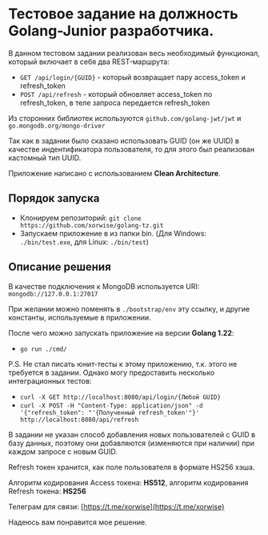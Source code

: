 # Тестовое задание на должность Golang-Junior разработчика.

В данном тестовом задании реализован весь необходимый функционал, который включает в себя два REST-маршрута:
- `GET /api/login/{GUID}` - который возвращает пару access_token и refresh_token
- `POST /api/refresh` - который обновляет access_token по refresh_token, в теле запроса передается refresh_token

Из сторонних библиотек используются `github.com/golang-jwt/jwt` и `go.mongodb.org/mongo-driver`

Так как в задании было сказано использовать GUID (он же UUID) в качестве индентификатора пользователя, то для этого был реализован кастомный тип UUID.

Приложение написано с использованием **Clean Architecture**.

## Порядок запуска
- Клонируем репозиторий: `git clone https://github.com/xorwise/golang-tz.git`
- Запускаем приложение в из папки bin. (Для Windows: `./bin/test.exe`, для Linux: `./bin/test`)

## Описание решения
В качестве подключения к MongoDB используется URI: `mongodb://127.0.0.1:27017`

При желании можно поменять в `./bootstrap/env` эту ссылку, и другие константы, используемые в приложении.

После чего можно запускать приложение на версии **Golang 1.22**:
- `go run ./cmd/`

P.S. Не стал писать юнит-тесты к этому приложению, т.к. этого не требуется в задании. Однако могу предоставить несколько интеграционных тестов:
- `curl -X GET http://localhost:8080/api/login/{Любой GUID}`
- `curl -X POST -H "Content-Type: application/json" -d '{"refresh_token": "'{Полученный refresh_token'"}' http://localhost:8080/api/refresh`

В задании не указан способ добавления новых пользователей с GUID в базу данных, поэтому они добавляются (изменяются при наличии) при каждом запросе с новым GUID.

Refresh токен хранится, как поле пользователя в формате HS256 хэша.

Алгоритм кодирования Access токена: **HS512**, алгоритм кодирования Refresh токена: **HS256**

Телеграм для связи: [https://t.me/xorwise](https://t.me/xorwise)

Надеюсь вам понравится мое решение.
